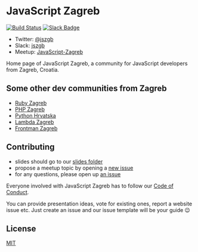 # JavaScript Zagreb

[![Build Status](https://travis-ci.org/jszgb/jszgb.github.io.svg?branch=master)](https://travis-ci.org/jszgb/jszgb.github.io)
[![Slack Badge](https://jszgb-slack.herokuapp.com/badge.svg)](https://jszgb-slack.herokuapp.com/)

* Twitter: [@jszgb](https://twitter.com/jszgb)
* Slack: [jszgb](https://jszgb-slack.herokuapp.com/)
* Meetup: [JavaScript-Zagreb](http://www.meetup.com/JavaScript-Zagreb/)

Home page of JavaScript Zagreb, a community for JavaScript developers from
Zagreb, Croatia.

## Some other dev communities from Zagreb

* [Ruby Zagreb](https://github.com/rubyzg)
* [PHP Zagreb](http://www.meetup.com/ZgPHP-meetup/)
* [Python Hrvatska](http://www.meetup.com/Python-Hrvatska/)
* [Lambda Zagreb](http://www.meetup.com/lambdazagreb/)
* [Frontman Zagreb](http://www.meetup.com/FrontmanZg/)

## Contributing

* slides should go to our [slides folder](https://github.com/jszgb/jszgb.github.io/blob/master/slides/slides.md)
* propose a meetup topic by opening a [new issue](https://github.com/jszgb/jszgb.github.io/issues/new)
* for any questions, please open up [an issue](https://github.com/jszgb/jszgb.github.io/issues/new)

Everyone involved with JavaScript Zagreb has to follow our [Code of Conduct](https://github.com/jszgb/jszgb.github.io/blob/master/CODE_OF_CONDUCT.md).

You can provide presentation ideas, vote for existing ones, report a website
issue etc. Just create an issue and our issue template will be your guide :wink:

## License

[MIT](/LICENSE)
